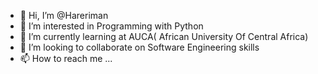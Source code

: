 - 👋 Hi, I’m @Hareriman
- 👀 I’m interested in Programming with Python
- 🌱 I’m currently learning at AUCA( African University Of Central Africa)
- 💞️ I’m looking to collaborate on Software Engineering skills 
- 📫 How to reach me ...

<!---
Hareriman/Hareriman is a ✨ special ✨ repository because its `README.md` (this file) appears on your GitHub profile.
You can click the Preview link to take a look at your changes.
--->
